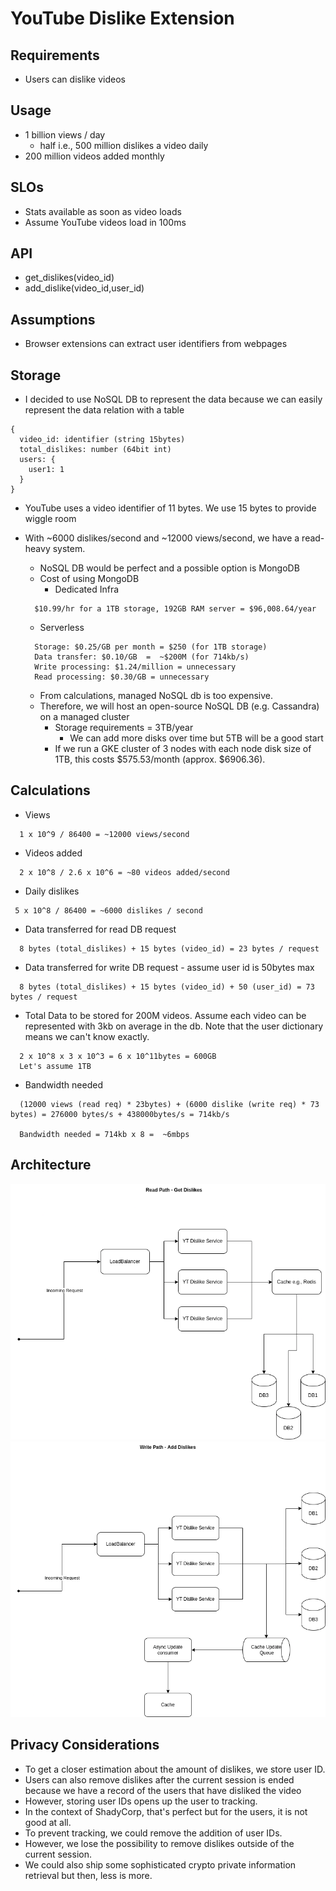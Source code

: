 # YouTube Dislike Extension

## Requirements
* Users can dislike videos

## Usage

* 1 billion views / day 
  * half i.e., 500 million dislikes a video daily  
* 200 million videos added monthly

## SLOs

* Stats available as soon as video loads
* Assume YouTube videos load in 100ms

## API
* get_dislikes(video_id)
* add_dislike(video_id,user_id)

## Assumptions

* Browser extensions can extract user identifiers from webpages

## Storage

* I decided to use NoSQL DB to represent the data because we can easily represent the data relation with a table
```
{
  video_id: identifier (string 15bytes)
  total_dislikes: number (64bit int)
  users: {
    user1: 1 
  }
}
```

* YouTube uses a video identifier of 11 bytes. We use 15 bytes to provide wiggle room

* With ~6000 dislikes/second and ~12000 views/second, we have a read-heavy system.
  * NoSQL DB would be perfect and a possible option is MongoDB 
  * Cost of using MongoDB
    * Dedicated Infra
  ```
    $10.99/hr for a 1TB storage, 192GB RAM server = $96,008.64/year
  ```
    * Serverless 
  ```
    Storage: $0.25/GB per month = $250 (for 1TB storage) 
    Data transfer: $0.10/GB  =  ~$200M (for 714kb/s)
    Write processing: $1.24/million = unnecessary
    Read processing: $0.30/GB = unnecessary
  ```
  * From calculations, managed NoSQL db is too expensive.
  * Therefore, we will host an open-source NoSQL DB (e.g. Cassandra) on a managed cluster
    * Storage requirements = 3TB/year
      * We can add more disks over time but 5TB will be a good start
    * If we run a GKE cluster of 3 nodes with each node disk size of 1TB, this costs $575.53/month (approx. $6906.36).

## Calculations

* Views
```
  1 x 10^9 / 86400 = ~12000 views/second
```

* Videos added
```
  2 x 10^8 / 2.6 x 10^6 = ~80 videos added/second
```

* Daily dislikes
```
 5 x 10^8 / 86400 = ~6000 dislikes / second
```

* Data transferred for read DB request
```
  8 bytes (total_dislikes) + 15 bytes (video_id) = 23 bytes / request
```

* Data transferred for write DB request - assume user id is 50bytes max
```
  8 bytes (total_dislikes) + 15 bytes (video_id) + 50 (user_id) = 73 bytes / request
```

* Total Data to be stored for 200M videos. Assume each video can be represented with 3kb on average in the db. Note that the user dictionary means we can't know exactly.  
```
  2 x 10^8 x 3 x 10^3 = 6 x 10^11bytes = 600GB
  Let's assume 1TB
```

* Bandwidth needed
```
  (12000 views (read req) * 23bytes) + (6000 dislike (write req) * 73 bytes) = 276000 bytes/s + 438000bytes/s = 714kb/s

  Bandwidth needed = 714kb x 8 =  ~6mbps
```

## Architecture

![diagram](get_dislikes.png)
![diagram](add_dislikes.png)

## Privacy Considerations

* To get a closer estimation about the amount of dislikes, we store user ID. 
* Users can also remove dislikes after the current session is ended because we have a record of the users that have disliked the video
* However, storing user IDs opens up the user to tracking.
* In the context of ShadyCorp, that's perfect but for the users, it is not good at all.
* To prevent tracking, we could remove the addition of user IDs. 
* However, we lose the possibility to remove dislikes outside of the current session.
* We could also ship some sophisticated crypto private information retrieval but then, less is more.

